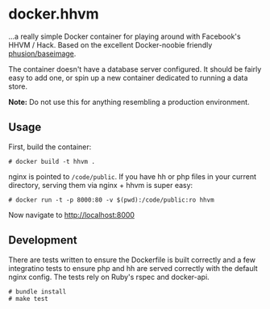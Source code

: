 # docker.hhvm

...a really simple Docker container for playing around with Facebook's HHVM / Hack. Based on the excellent Docker-noobie friendly [phusion/baseimage](https://github.com/phusion/baseimage-docker).

The container doesn't have a database server configured. It should be fairly easy to add one, or spin up a new container dedicated to running a data store.

**Note:** Do not use this for anything resembling a production environment.

## Usage

First, build the container:

    # docker build -t hhvm .

nginx is pointed to `/code/public`. If you have hh or php files in your current directory, serving them via nginx + hhvm is super easy:

    # docker run -t -p 8000:80 -v $(pwd):/code/public:ro hhvm

Now navigate to [http://localhost:8000](http://localhost:8000)

## Development

There are tests written to ensure the Dockerfile is built correctly and a few integratino tests to ensure
php and hh are served correctly with the default nginx config. The tests rely on Ruby's rspec and docker-api.

	# bundle install
	# make test
